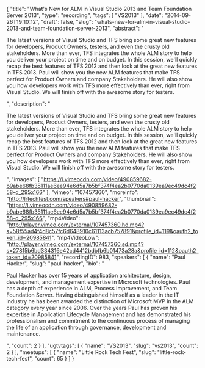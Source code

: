 {
  "title": "What's New for ALM in Visual Studio 2013 and Team Foundation Server 2013",
  "type": "recording",
  "tags": [
    "VS2013"
  ],
  "date": "2014-09-26T19:10:12",
  "draft": false,
  "slug": "whats-new-for-alm-in-visual-studio-2013-and-team-foundation-server-2013",
  "abstract": "<p>The latest versions of Visual Studio and TFS bring some great new features for developers, Product Owners, testers, and even the crusty old stakeholders. More than ever, TFS integrates the whole ALM story to help you deliver your project on time and on budget. In this session, we'll quickly recap the best features of TFS 2012 and then look at the great new features in TFS 2013. Paul will show you the new ALM features that make TFS perfect for Product Owners and company Stakeholders. He will also show you how developers work with TFS more effectively than ever, right from Visual Studio. We will finish off with the awesome story for testers.</p>",
  "description": "<p>The latest versions of Visual Studio and TFS bring some great new features for developers, Product Owners, testers, and even the crusty old stakeholders. More than ever, TFS integrates the whole ALM story to help you deliver your project on time and on budget. In this session, we'll quickly recap the best features of TFS 2012 and then look at the great new features in TFS 2013. Paul will show you the new ALM features that make TFS perfect for Product Owners and company Stakeholders. He will also show you how developers work with TFS more effectively than ever, right from Visual Studio. We will finish off with the awesome story for testers.</p>",
  "images": [
    "https://i.vimeocdn.com/video/490859682-b9abe68fb35111ae6ee94e6d5a7b5bf374f4ea2b0770da0139ea9ec49dc4f258-d_295x166"
  ],
  "vimeo": "107457360",
  "moreinfo": "http://lrtechfest.com/speakers#paul-hacker",
  "thumbnail": "https://i.vimeocdn.com/video/490859682-b9abe68fb35111ae6ee94e6d5a7b5bf374f4ea2b0770da0139ea9ec49dc4f258-d_295x166",
  "mp4Video": "http://player.vimeo.com/external/107457360.hd.mp4?s=58f55ad4f4d8c57fc6d648910c61113acb757891&profile_id=119&oauth2_token_id=20985841",
  "mp4VideoLow": "http://player.vimeo.com/external/107457360.sd.mp4?s=27815b6bd334316e42cd4412bdbfb6b01473a28a&profile_id=112&oauth2_token_id=20985841",
  "recordingID": 983,
  "speakers": [
    {
      "name": "Paul Hacker",
      "slug": "paul-hacker",
      "bio": "<p>Paul Hacker has over 15 years of application architecture, design, development, and management expertise in Microsoft technologies. Paul has a depth of experience in ALM, Process Improvement, and Team Foundation Server. Having distinguished himself as a leader in the IT industry he has been awarded the distinction of Microsoft MVP in the ALM category every year since 2006. Over the years Paul has proven his expertise in Application Lifecycle Management and has demonstrated his professionalism and commitment to the continuous process of managing the life of an application through governance, development and maintenance.</p>",
      "count": 2
    }
  ],
  "ugtvtags": [
    {
      "name": "VS2013",
      "slug": "vs2013",
      "count": 2
    }
  ],
  "meetups": [
    {
      "name": "Little Rock Tech Fest",
      "slug": "little-rock-tech-fest",
      "count": 65
    }
  ]
}